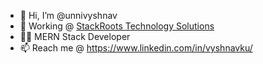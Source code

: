 - 👋 Hi, I’m @unnivyshnav
- 🏢 Working @ [StackRoots Technology Solutions](https://stackroots.in/)
- 👷‍♂️  MERN Stack Developer
- 📫 Reach me @ https://www.linkedin.com/in/vyshnavku/


<!---
unnivyshnav/unnivyshnav is a ✨ special ✨ repository because its `README.md` (this file) appears on your GitHub profile.
You can click the Preview link to take a look at your changes.
--->

